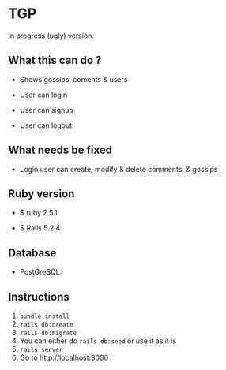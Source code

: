 # TGP

In progress (ugly) version. 

## What this can do ?
- Shows gossips, coments & users

- User can login

- User can signup

- User can logout



## What needs be fixed

- Login user can create, modify & delete comments, & gossips

## Ruby version

- $ ruby 2.5.1

- $ Rails 5.2.4

## Database

  - PostGreSQL:
 
## Instructions
1. ```bundle install```
2. ```rails db:create``` 
3. ```rails db:migrate```
4. You can either do ```rails db:seed``` or use it as it is
5. ```rails server```
6.  Go to http://localhost:3000
